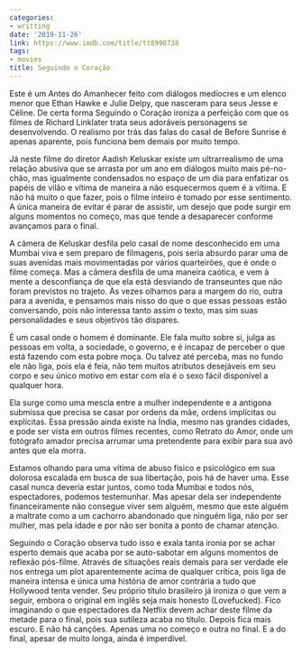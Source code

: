 ```yaml
---
categories:
- writting
date: '2019-11-26'
link: https://www.imdb.com/title/tt8998738
tags:
- movies
title: Seguindo o Coração
---
```


Este é um Antes do Amanhecer feito com diálogos medíocres e um elenco menor que Ethan Hawke e Julie Delpy, que nasceram para seus Jesse e Céline. De certa forma Seguindo o Coração ironiza a perfeição com que os filmes de Richard Linklater trata seus adoráveis personagens se desenvolvendo. O realismo por trás das falas do casal de Before Sunrise é apenas aparente, pois funciona bem demais por muito tempo.

Já neste filme do diretor Aadish Keluskar existe um ultrarrealismo de uma relação abusiva que se arrasta por um ano em diálogos muito mais pé-no-chão, mas igualmente condensados no espaço de um dia para enfatizar os papéis de vilão e vítima de maneira a não esquecermos quem é a vítima. E não há muito o que fazer, pois o filme inteiro é tomado por esse sentimento. A única maneira de evitar é parar de assistir, um desejo que pode surgir em alguns momentos no começo, mas que tende a desaparecer conforme avançamos para o final.

A câmera de Keluskar desfila pelo casal de nome desconhecido em uma Mumbai viva e sem preparo de filmagens, pois seria absurdo parar uma de suas avenidas mais movimentadas por vários quarteirões, que é onde o filme começa. Mas a câmera desfila de uma maneira caótica, e vem à mente a desconfiança de que ela está desviando de transeuntes que não foram previstos no trajeto. Às vezes olhamos para a margem do rio, outra para a avenida, e pensamos mais nisso do que o que essas pessoas estão conversando, pois não interessa tanto assim o texto, mas sim suas personalidades e seus objetivos tão díspares.

É um casal onde o homem é dominante. Ele fala muito sobre si, julga as pessoas em volta, a sociedade, o governo, e é incapaz de perceber o que está fazendo com esta pobre moça. Ou talvez até perceba, mas no fundo ele não liga, pois ela é feia, não tem muitos atributos desejáveis em seu corpo e seu único motivo em estar com ela é o sexo fácil disponível a qualquer hora.

Ela surge como uma mescla entre a mulher independente e a antigona submissa que precisa se casar por ordens da mãe, ordens implícitas ou explícitas. Essa pressão ainda existe na Índia, mesmo nas grandes cidades, e pode ser vista em outros filmes recentes, como Retrato do Amor, onde um fotógrafo amador precisa arrumar uma pretendente para exibir para sua avó antes que ela morra.

Estamos olhando para uma vítima de abuso físico e psicológico em sua dolorosa escalada em busca de sua libertação, pois há de haver uma. Esse casal nunca deveria estar juntos, como toda Mumbai e todos nós, espectadores, podemos testemunhar. Mas apesar dela ser independente financeiramente não consegue viver sem alguém, mesmo que este alguém a maltrate como a um cachorro abandonado que ninguém liga, não por ser mulher, mas pela idade e por não ser bonita a ponto de chamar atenção.

Seguindo o Coração observa tudo isso e exala tanta ironia por se achar esperto demais que acaba por se auto-sabotar em alguns momentos de reflexão pós-filme. Através de situações reais demais para ser verdade ele nos entrega um plot aparentemente acima de qualquer crítica, pois liga de maneira intensa e única uma história de amor contrária a tudo que Hollywood tenta vender. Seu próprio título brasileiro já ironiza o que vem a seguir, embora o original em inglês seja mais honesto (Lovefucked). Fico imaginando o que espectadores da Netflix devem achar deste filme da metade para o final, pois sua sutileza acaba no título. Depois fica mais escuro. E não há canções. Apenas uma no começo e outra no final. E a do final, apesar de muito longa, ainda é imperdível.